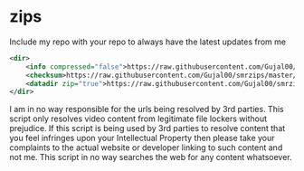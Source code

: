 # zips
Include my repo with your repo to always have the latest updates from me

```xml
<dir>
	<info compressed="false">https://raw.githubusercontent.com/Gujal00/smrzips/master/addons.xml</info>
	<checksum>https://raw.githubusercontent.com/Gujal00/smrzips/master/addons.xml.md5</checksum>
	<datadir zip="true">https://raw.githubusercontent.com/Gujal00/smrzips/master/zips/</datadir>
</dir>
```

I am in no way responsible for the urls being resolved by 3rd parties. This script only resolves video content from legitimate file lockers without prejudice. If this script is being used by 3rd parties to resolve content that you feel infringes upon your Intellectual Property then please take your complaints to the actual website or developer linking to such content and not me. This script in no way searches the web for any content whatsoever.
